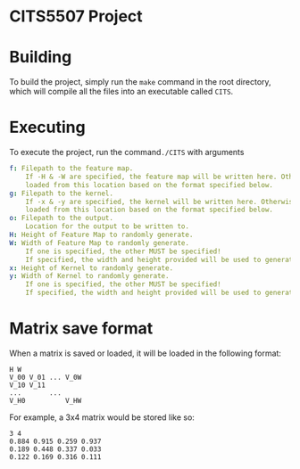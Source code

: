 # CITS5507 Project

# Building
To build the project, simply run the `make` command in the root directory, which will compile all the files into an 
executable called `CITS`.

# Executing
To execute the project, run the command`./CITS` with arguments 
```yaml
f: Filepath to the feature map.  
    If -H & -W are specified, the feature map will be written here. Otherwise it will be
    loaded from this location based on the format specified below.
g: Filepath to the kernel.
    If -x & -y are specified, the kernel will be written here. Otherwise it will be
    loaded from this location based on the format specified below.
o: Filepath to the output.
    Location for the output to be written to.
H: Height of Feature Map to randomly generate.
W: Width of Feature Map to randomly generate.
    If one is specified, the other MUST be specified!
    If specified, the width and height provided will be used to generate a random feature map.
x: Height of Kernel to randomly generate.
y: Width of Kernel to randomly generate.
    If one is specified, the other MUST be specified!
    If specified, the width and height provided will be used to generate a random kernel.
```

# Matrix save format
When a matrix is saved or loaded, it will be loaded in the following format:

```
H W
V_00 V_01 ... V_0W
V_10 V_11
...       ...
V_H0          V_HW
```

For example, a 3x4 matrix would be stored like so:

```
3 4
0.884 0.915 0.259 0.937
0.189 0.448 0.337 0.033
0.122 0.169 0.316 0.111
```